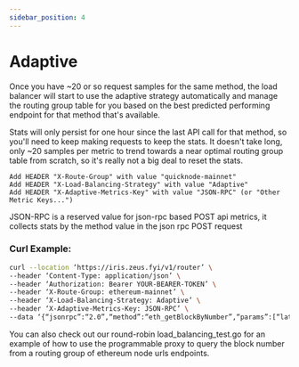 ```yaml
---
sidebar_position: 4
---
```


# Adaptive

Once you have ~20 or so request samples for the same method, the load balancer will start to use the adaptive strategy
automatically and manage the routing group table for you based on the best predicted performing endpoint for that method
that's available.

Stats will only persist for one hour since the last API call for that method, so you'll need to keep making requests to
keep the stats. It doesn't take long, only ~20 samples per metric to trend towards a near optimal routing group table
from scratch, so
it's really not a big deal to reset the stats.

```text
Add HEADER "X-Route-Group" with value "quicknode-mainnet"
Add HEADER "X-Load-Balancing-Strategy" with value "Adaptive"
Add HEADER "X-Adaptive-Metrics-Key" with value "JSON-RPC" (or "Other Metric Keys...")
```

JSON-RPC is a reserved value for json-rpc based POST api metrics, it collects stats by the method value in the json rpc
POST request

### Curl Example:

```sh
curl --location ‘https://iris.zeus.fyi/v1/router’ \
--header ‘Content-Type: application/json’ \
--header ‘Authorization: Bearer YOUR-BEARER-TOKEN’ \
--header ‘X-Route-Group: ethereum-mainnet’ \
--header ‘X-Load-Balancing-Strategy: Adaptive’ \
--header ‘X-Adaptive-Metrics-Key: JSON-RPC’ \
--data ‘{“jsonrpc”:“2.0”,“method”:“eth_getBlockByNumber”,“params”:[“latest”, true],“id”:1}’
```

You can also check out our round-robin load_balancing_test.go for an example of how to use the programmable proxy to
query the block number from a routing group of ethereum node urls endpoints.
